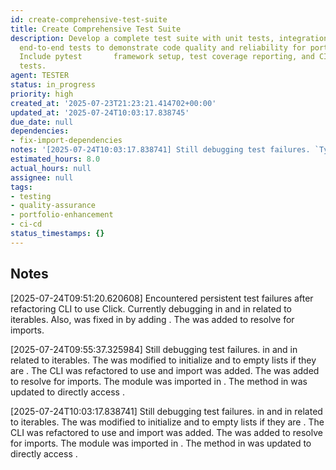 ```yaml
---
id: create-comprehensive-test-suite
title: Create Comprehensive Test Suite
description: Develop a complete test suite with unit tests, integration tests, and
  end-to-end tests to demonstrate code quality and reliability for portfolio showcase.
  Include pytest       framework setup, test coverage reporting, and CI/CD integration
  tests.
agent: TESTER
status: in_progress
priority: high
created_at: '2025-07-23T21:23:21.414702+00:00'
updated_at: '2025-07-24T10:03:17.838745'
due_date: null
dependencies:
- fix-import-dependencies
notes: '[2025-07-24T10:03:17.838741] Still debugging test failures. `TypeError: object of type \'Task\'' has no len()` in `test_list_tasks_cli` and `AssertionError` in `test_create_task_cli` related to `NoneType` iterables. The `Task.__post_init__` was modified to initialize `dependencies` and `tags` to empty lists if they are `None`. The CLI was refactored to use `click` and `Dict` import was added. The `pytest.ini` was added to resolve `ModuleNotFoundError` for `src` imports. The `os` module was imported in `test_task_manager.py`. The `_validate_agent_workload` method in `TaskValidator` was updated to directly access `self.task_manager.tasks_cache`.'
estimated_hours: 8.0
actual_hours: null
assignee: null
tags:
- testing
- quality-assurance
- portfolio-enhancement
- ci-cd
status_timestamps: {}
---
```


## Notes

[2025-07-24T09:51:20.620608] Encountered persistent test failures after refactoring CLI to use Click. Currently debugging  in  and  in  related to  iterables. Also,  was fixed in  by adding . The  was added to resolve  for  imports.

[2025-07-24T09:55:37.325984] Still debugging test failures.  in  and  in  related to  iterables. The  was modified to initialize  and  to empty lists if they are . The CLI was refactored to use  and  import was added. The  was added to resolve  for  imports. The  module was imported in . The  method in  was updated to directly access .

[2025-07-24T10:03:17.838741] Still debugging test failures.  in  and  in  related to  iterables. The  was modified to initialize  and  to empty lists if they are . The CLI was refactored to use  and  import was added. The  was added to resolve  for  imports. The  module was imported in . The  method in  was updated to directly access .

